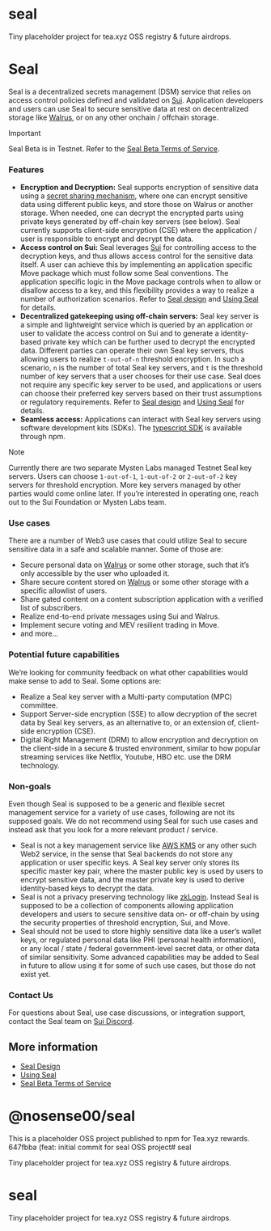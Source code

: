 # seal

Tiny placeholder project for tea.xyz OSS registry & future airdrops.

# Seal

Seal is a decentralized secrets management (DSM) service that relies on access control policies defined and validated on [Sui](https://docs.sui.io/concepts/components). Application developers and users can use Seal to secure sensitive data at rest on decentralized storage like [Walrus](https://docs.wal.app/), or on any other onchain / offchain storage.

> [!IMPORTANT]
> Seal Beta is in Testnet. Refer to the [Seal Beta Terms of Service](TermsOfService.md).

### Features

- **Encryption and Decryption:** Seal supports encryption of sensitive data using a [secret sharing mechanism](https://en.wikipedia.org/wiki/Shamir%27s_secret_sharing), where one can encrypt sensitive data using different public keys, and store those on Walrus or another storage. When needed, one can decrypt the encrypted parts using private keys generated by off-chain key servers (see below). Seal currently supports client-side encryption (CSE) where the application / user is responsible to encrypt and decrypt the data.
- **Access control on Sui:** Seal leverages [Sui](https://docs.sui.io/concepts/components) for controlling access to the decryption keys, and thus allows access control for the sensitive data itself. A user can achieve this by implementing an application specific Move package which must follow some Seal conventions. The application specific logic in the Move package controls when to allow or disallow access to a key, and this flexibility provides a way to realize a number of authorization scenarios. Refer to [Seal design](Design.md) and [Using Seal](UsingSeal.md) for details.
- **Decentralized gatekeeping using off-chain servers:** Seal key server is a simple and lightweight service which is queried by an application or user to validate the access control on Sui and to generate a identity-based private key which can be further used to decrypt the encrypted data. Different parties can operate their own Seal key servers, thus allowing users to realize `t-out-of-n` threshold encryption. In such a scenario, `n` is the number of total Seal key servers, and `t` is the threshold number of key servers that a user chooses for their use case. Seal does not require any specific key server to be used, and applications or users can choose their preferred key servers based on their trust assumptions or regulatory requirements. Refer to [Seal design](Design.md) and [Using Seal](UsingSeal.md) for details.
- **Seamless access:** Applications can interact with Seal key servers using software development kits (SDKs). The [typescript SDK](https://www.npmjs.com/package/@mysten/seal) is available through npm.

> [!NOTE]
> Currently there are two separate Mysten Labs managed Testnet Seal key servers. Users can choose `1-out-of-1`, `1-out-of-2` or `2-out-of-2` key servers for threshold encryption. More key servers managed by other parties would come online later. If you’re interested in operating one, reach out to the Sui Foundation or Mysten Labs team.

### Use cases

There are a number of Web3 use cases that could utilize Seal to secure sensitive data in a safe and scalable manner. Some of those are:

- Secure personal data on [Walrus](https://docs.wal.app/) or some other storage, such that it’s only accessible by the user who uploaded it.
- Share secure content stored on [Walrus](https://docs.wal.app/) or some other storage with a specific allowlist of users.
- Share gated content on a content subscription application with a verified list of subscribers.
- Realize end-to-end private messages using Sui and Walrus.
- Implement secure voting and MEV resilient trading in Move.
- and more…

### Potential future capabilities

We’re looking for community feedback on what other capabilities would make sense to add to Seal. Some options are:

- Realize a Seal key server with a Multi-party computation (MPC) committee.
- Support Server-side encryption (SSE) to allow decryption of the secret data by Seal key servers, as an alternative to, or an extension of, client-side encryption (CSE).
- Digital Right Management (DRM) to allow encryption and decryption on the client-side in a secure & trusted environment, similar to how popular streaming services like Netflix, Youtube, HBO etc. use the DRM technology.

### Non-goals

Even though Seal is supposed to be a generic and flexible secret management service for a variety of use cases, following are not its supposed goals. We do not recommend using Seal for such use cases and instead ask that you look for a more relevant product / service.

- Seal is not a key management service like [AWS KMS](https://aws.amazon.com/kms/) or any other such Web2 service, in the sense that Seal backends do not store any application or user specific keys. A Seal key server only stores its specific master key pair, where the master public key is used by users to encrypt sensitive data, and the master private key is used to derive identity-based keys to decrypt the data.
- Seal is not a privacy preserving technology like [zkLogin](https://docs.sui.io/concepts/cryptography/zklogin). Instead Seal is supposed to be a collection of components allowing application developers and users to secure sensitive data on- or off-chain by using the security properties of threshold encryption, Sui, and Move.
- Seal should not be used to store highly sensitive data like a user’s wallet keys, or regulated personal data like PHI (personal health information), or any local / state / federal government-level secret data, or other data of similar sensitivity. Some advanced capabilities may be added to Seal in future to allow using it for some of such use cases, but those do not exist yet.

### Contact Us

For questions about Seal, use case discussions, or integration support, contact the Seal team on [Sui Discord](https://discord.com/channels/916379725201563759/1356767654265880586).

## More information 
- [Seal Design](Design.md)
- [Using Seal](UsingSeal.md)
- [Seal Beta Terms of Service](TermsOfService.md)
# @nosense00/seal
This is a placeholder OSS project published to npm for Tea.xyz rewards.
 647fbba (feat: initial commit for seal OSS project# seal

Tiny placeholder project for tea.xyz OSS registry & future airdrops.
# seal

Tiny placeholder project for tea.xyz OSS registry & future airdrops.


<!-- Follow-up commit 08/05/2025 16:52:53 -->

<!-- v1.0.3 bump 08/05/2025 18:52:34 -->
